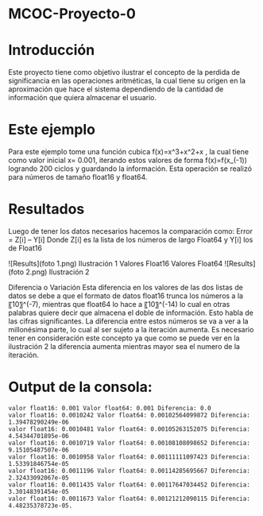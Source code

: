 # MCOC-Proyecto-0
# Introducción
Este proyecto tiene como objetivo ilustrar el concepto de la perdida de significancia en las operaciones aritméticas, la cual tiene su origen en la aproximación que hace el sistema dependiendo de la cantidad de información que quiera almacenar el usuario.
# Este ejemplo
Para este ejemplo tome una función cubica f(x)=x^3+x^2+x , la cual tiene como valor inicial x= 0.001, iterando estos valores de forma f(x)=f(x_(-1)) logrando 200 ciclos y guardando la información.
Esta operación se realizó para números de tamaño float16 y float64.
# Resultados
Luego de tener los datos necesarios hacemos la comparación como:
Error = Z[i] – Y[i]
Donde Z[i] es la lista de los números de largo Float64 y Y[i] los de Float16

 ![Results](foto 1.png)
Ilustración 1
Valores Float16
Valores Float64
 ![Results](foto 2.png)
Ilustración 2
 
Diferencia o Variación
Esta diferencia en los valores de las dos listas de datos se debe a que el formato de datos float16 trunca los números a la 〖10〗^(-7), mientras que float64 lo hace a 〖10〗^(-14) lo cual en otras palabras quiere decir que almacena el doble de información. Esto habla de las cifras significantes.
La diferencia entre estos números se va a ver a la millonésima parte, lo cual al ser sujeto a la iteración aumenta. 
Es necesario tener en consideración este concepto ya que como se puede ver en la ilustración 2 la diferencia aumenta mientras mayor sea el numero de la iteración.
# Output de la consola:
```
valor float16: 0.001 Valor float64: 0.001 Diferencia: 0.0
valor float16: 0.0010242 Valor float64: 0.00102564099872 Diferencia: 1.39478290249e-06
valor float16: 0.0010481 Valor float64: 0.00105263152075 Diferencia: 4.54344701895e-06
valor float16: 0.0010719 Valor float64: 0.00108108098652 Diferencia: 9.15105487507e-06
valor float16: 0.0010958 Valor float64: 0.00111111097423 Diferencia: 1.53391846754e-05
valor float16: 0.0011196 Valor float64: 0.00114285695667 Diferencia: 2.32433092067e-05
valor float16: 0.0011435 Valor float64: 0.00117647034452 Diferencia: 3.30148391454e-05
valor float16: 0.0011673 Valor float64: 0.00121212090115 Diferencia: 4.48235378723e-05.
```
